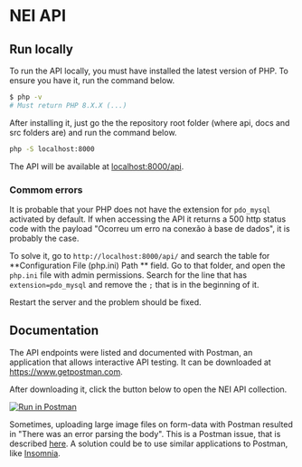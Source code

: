 # NEI API



## Run locally 

To run the API locally, you must have installed the latest version of PHP. To ensure you have it, run the command below.

```bash
$ php -v
# Must return PHP 8.X.X (...)
```

After installing it, just go the the repository root folder (where api, docs and src folders are) and run the command below.

```bash
php -S localhost:8000
```

The API will be available at [localhost:8000/api](http://localhost:8000/api).



### Commom errors

It is probable that your PHP does not have the extension for `pdo_mysql` activated by default. If when accessing the API it returns a 500 http status code with the payload "Ocorreu um erro na conexão à base de dados", it is probably the case.

To solve it, go to `http://localhost:8000/api/` and search the table for **Configuration File (php.ini) Path ** field. Go to that folder, and open the `php.ini` file with admin permissions. Search for the line that has `extension=pdo_mysql` and remove the `;` that is in the beginning of it.

Restart the server and the problem should be fixed.



## Documentation

The API endpoints were listed and documented with Postman, an application that allows interactive API testing. It can be downloaded at https://www.getpostman.com.

After downloading it, click the button below to open the NEI API collection.

[![Run in Postman](https://run.pstmn.io/button.svg)](https://app.getpostman.com/run-collection/7af49970eb4e5516c575)

Sometimes, uploading large image files on form-data with Postman resulted in "There was an error parsing the body". This is a Postman issue, that is described [here](https://github.com/tiangolo/fastapi/issues/2401#issuecomment-735454025). A solution could be to use similar applications to Postman, like [Insomnia]( https://insomnia.rest/).
